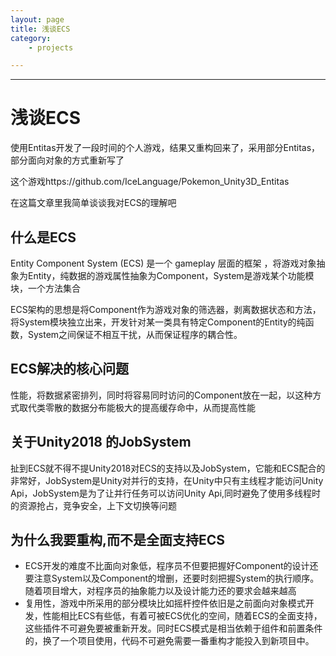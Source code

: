 ```yaml
---
layout: page
title: 浅谈ECS
category: 
    - projects

---
```


------

# 浅谈ECS

使用Entitas开发了一段时间的个人游戏，结果又重构回来了，采用部分Entitas，部分面向对象的方式重新写了

这个游戏https://github.com/IceLanguage/Pokemon_Unity3D_Entitas

在这篇文章里我简单谈谈我对ECS的理解吧



## 什么是ECS

Entity Component System (ECS) 是一个 gameplay 层面的框架 ，将游戏对象抽象为Entity，纯数据的游戏属性抽象为Component，System是游戏某个功能模块，一个方法集合

ECS架构的思想是将Component作为游戏对象的筛选器，剥离数据状态和方法，将System模块独立出来，开发针对某一类具有特定Component的Entity的纯函数，System之间保证不相互干扰，从而保证程序的耦合性。



## ECS解决的核心问题

性能，将数据紧密排列，同时将容易同时访问的Component放在一起，以这种方式取代类零散的数据分布能极大的提高缓存命中，从而提高性能



## 关于Unity2018 的JobSystem

扯到ECS就不得不提Unity2018对ECS的支持以及JobSystem，它能和ECS配合的非常好，JobSystem是Unity对并行的支持，在Unity中只有主线程才能访问Unity Api，JobSystem是为了让并行任务可以访问Unity Api,同时避免了使用多线程时的资源抢占，竞争安全，上下文切换等问题



## 为什么我要重构,而不是全面支持ECS

- ECS开发的难度不比面向对象低，程序员不但要把握好Component的设计还要注意System以及Component的增删，还要时刻把握System的执行顺序。随着项目增大，对程序员的抽象能力以及设计能力还的要求会越来越高
- 复用性，游戏中所采用的部分模块比如摇杆控件依旧是之前面向对象模式开发，性能相比ECS有些低，有着可被ECS优化的空间，随着ECS的全面支持，这些插件不可避免要被重新开发。同时ECS模式是相当依赖于组件和前置条件的，换了一个项目使用，代码不可避免需要一番重构才能投入到新项目中。